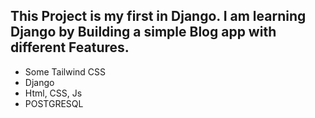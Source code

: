 ## This Project is my first in Django. I am learning Django by Building a simple Blog app with different Features.
- Some Tailwind CSS
- Django
- Html, CSS, Js
- POSTGRESQL
